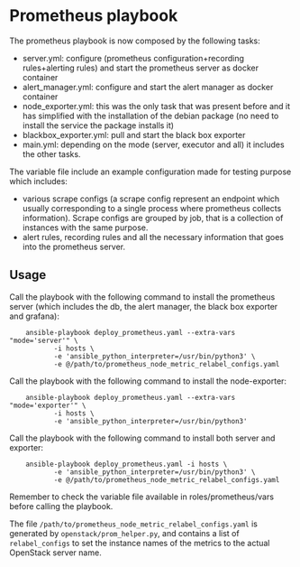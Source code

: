 # Prometheus playbook
The prometheus playbook is now composed by the following tasks:
* server.yml: configure (prometheus configuration+recording rules+alerting rules) and start the prometheus server as docker container
* alert_manager.yml: configure and start the alert manager as docker container
* node_exporter.yml: this was the only task that was present before and it has simplified with the installation of the debian package (no need to install the service the package installs it)
* blackbox_exporter.yml: pull and start the black box exporter
* main.yml: depending on the mode (server, executor and all) it includes the other tasks.

The variable file include an example configuration made for testing purpose which includes: 
* various scrape configs (a scrape config represent an endpoint which usually corresponding to a single process where prometheus collects information). Scrape configs are grouped by job, that is a collection of instances with the same purpose. 
* alert rules, recording rules and all the necessary information that goes into the prometheus server. 

## Usage
Call the playbook with the following command to install the prometheus server (which includes the db, the alert manager, the black box exporter and grafana): 

```
    ansible-playbook deploy_prometheus.yaml --extra-vars "mode='server'" \
           -i hosts \
           -e 'ansible_python_interpreter=/usr/bin/python3' \
           -e @/path/to/prometheus_node_metric_relabel_configs.yaml
```

Call the playbook with the following command to install the node-exporter: 

```
    ansible-playbook deploy_prometheus.yaml --extra-vars "mode='exporter'" \
           -i hosts \
           -e 'ansible_python_interpreter=/usr/bin/python3'
```

Call the playbook with the following command to install both server and exporter: 

```
    ansible-playbook deploy_prometheus.yaml -i hosts \
           -e 'ansible_python_interpreter=/usr/bin/python3' \
           -e @/path/to/prometheus_node_metric_relabel_configs.yaml
```

Remember to check the variable file available in roles/prometheus/vars before calling the playbook. 

The file `/path/to/prometheus_node_metric_relabel_configs.yaml` is generated by `openstack/prom_helper.py`, and contains a list of `relabel_configs` to set the instance names of the metrics to the actual OpenStack server name.
